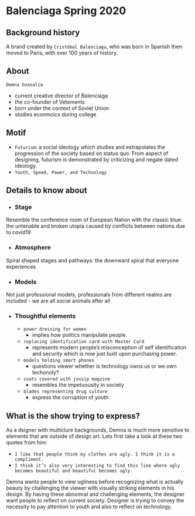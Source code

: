 # Balenciaga Spring 2020

## Background history
A brand created by `Cristóbal Balenciaga`, who was born in Spanish then moved to Paris, with over 100 years of history.

## About
`Demna Gvasalia`
- current creative director of Balenciaga
- the co-founder of Vetements
- born under the context of Soviet Union
- studies econmoics during college



## Motif
- `Futurism`: a social ideology which studies and extrapolates the progression of the society based on status quo. From aspect of designing, futurism is demonstrated by criticizing and negate dated ideology.
- `Youth, Speed, Power, and Technology`



## Details to know about
- ### Stage
Resemble the conference room of European Nation with the classic blue: the untenable and broken utopia caused by conflicts between nations due to covid19
- ### Atmosphere 
Spiral shaped stages and pathways: the downward spiral that everyone experiences
- ### Models
Not just professional models, professionals from different realms are included - we are all social animals after all
- ### Thoughtful elements
  - `power dressing for women`
    - implies how politics manipulate people.
  - `replacing identification card with Master Card`
    - represents modern people’s misconception of self identification and security which is now just built upon purchasing power.
  - `models holding smart phones`
    - questions viewer whether is technology owns us or we own techonoly?
  - `coats covered with jossip magzine`
    - resembles the impetuousity in society
  - `blades representing drug culture`
    - express the corruption of youth

## What is the show trying to express?
As a dsigner with multiclure backgrounds, Demna is much more sensitive to elements that are outside of design art. Lets first take a look at these two quotes from him:
 - `I like that people think my clothes are ugly. I think it is a compliment.`
 - `I think it’s also very interesting to find this line where ugly becomes beautiful and beautiful becomes ugly.`
 
Demna wants people to view ugliness before recognizing what is actually beauty by challenging the viewer with visually striking elements in his design. By having these abnomral and challenging elements, the designer want people to reflect on current society. Designer is trying to convey the necessity to pay attention to youth and also to reflect on technology.

